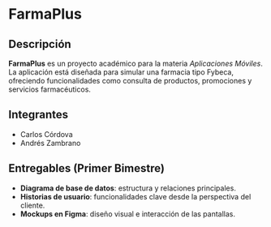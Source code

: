 # FarmaPlus

## Descripción
**FarmaPlus** es un proyecto académico para la materia *Aplicaciones Móviles*. La aplicación está diseñada para simular una farmacia tipo Fybeca, ofreciendo funcionalidades como consulta de productos, promociones y servicios farmacéuticos.

## Integrantes
- Carlos Córdova  
- Andrés Zambrano  

## Entregables (Primer Bimestre)
- **Diagrama de base de datos**: estructura y relaciones principales.  
- **Historias de usuario**: funcionalidades clave desde la perspectiva del cliente.  
- **Mockups en Figma**: diseño visual e interacción de las pantallas.  
